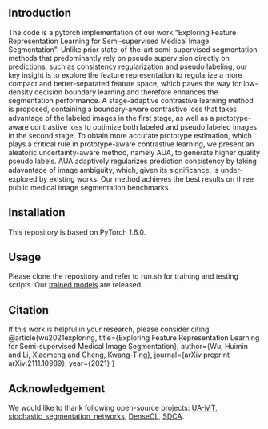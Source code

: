 ## Introduction 
The code is a pytorch implementation of our work "Exploring Feature Representation Learning for Semi-supervised Medical Image Segmentation". 
Unlike prior state-of-the-art semi-supervised segmentation methods that predominantly rely on pseudo supervision directly 
on predictions, such as consistency regularization and pseudo labeling, our key insight is to explore the feature representation to regularize a more compact and better-separated feature space, 
which paves the way for low-density decision boundary learning and therefore enhances the segmentation performance.
A stage-adaptive contrastive learning method is proposed, containing a 
boundary-aware contrastive loss that takes advantage of the 
labeled images in the ﬁrst stage, as well as a prototype-aware 
contrastive loss to optimize both labeled and pseudo labeled 
images in the second stage. To obtain more accurate prototype estimation, which plays a critical rule in prototype-aware 
contrastive learning, we present an aleatoric uncertainty-aware 
method, namely AUA, to generate higher quality pseudo labels. 
AUA adaptively regularizes prediction consistency by taking 
adavantage of image ambiguity, which, given its signiﬁcance, is 
under-explored by existing works. Our method achieves the best 
results on three public medical image segmentation benchmarks.

## Installation
This repository is based on PyTorch 1.6.0.

## Usage
Please clone the repository and refer to run.sh for training and testing scripts.
Our [trained models](https://github.com/Huiimin5/AUA/tree/main/model) are released.
## Citation
If this work is helpful in your research, please consider citing
@article{wu2021exploring,
  title={Exploring Feature Representation Learning for Semi-supervised Medical Image Segmentation},
  author={Wu, Huimin and Li, Xiaomeng and Cheng, Kwang-Ting},
  journal={arXiv preprint arXiv:2111.10989},
  year={2021}
}

## Acknowledgement
We would like to thank following open-source projects:
[UA-MT](https://github.com/yulequan/UA-MT),
[stochastic\_segmentation\_networks](stochastic_segmentation_networks),
[DenseCL](https://github.com/WXinlong/DenseCL),
[SDCA](https://github.com/BIT-DA/SDCA).
